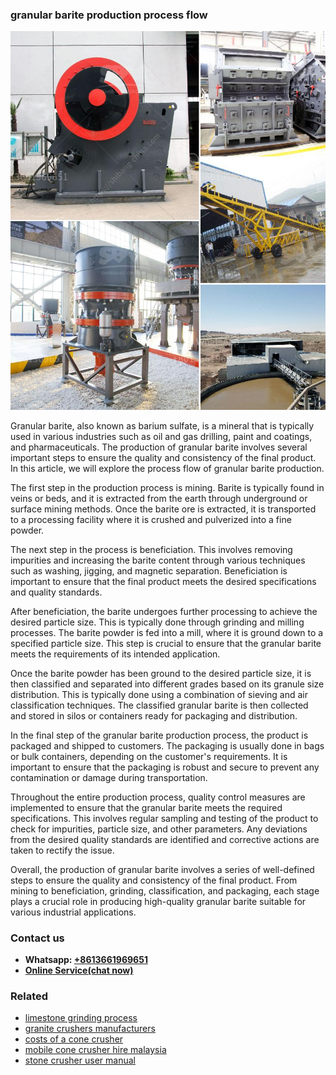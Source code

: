 <h3>granular barite production process flow</h3><img src='1708499558.jpg' alt=''><p>Granular barite, also known as barium sulfate, is a mineral that is typically used in various industries such as oil and gas drilling, paint and coatings, and pharmaceuticals. The production of granular barite involves several important steps to ensure the quality and consistency of the final product. In this article, we will explore the process flow of granular barite production.</p><p>The first step in the production process is mining. Barite is typically found in veins or beds, and it is extracted from the earth through underground or surface mining methods. Once the barite ore is extracted, it is transported to a processing facility where it is crushed and pulverized into a fine powder.</p><p>The next step in the process is beneficiation. This involves removing impurities and increasing the barite content through various techniques such as washing, jigging, and magnetic separation. Beneficiation is important to ensure that the final product meets the desired specifications and quality standards.</p><p>After beneficiation, the barite undergoes further processing to achieve the desired particle size. This is typically done through grinding and milling processes. The barite powder is fed into a mill, where it is ground down to a specified particle size. This step is crucial to ensure that the granular barite meets the requirements of its intended application.</p><p>Once the barite powder has been ground to the desired particle size, it is then classified and separated into different grades based on its granule size distribution. This is typically done using a combination of sieving and air classification techniques. The classified granular barite is then collected and stored in silos or containers ready for packaging and distribution.</p><p>In the final step of the granular barite production process, the product is packaged and shipped to customers. The packaging is usually done in bags or bulk containers, depending on the customer's requirements. It is important to ensure that the packaging is robust and secure to prevent any contamination or damage during transportation.</p><p>Throughout the entire production process, quality control measures are implemented to ensure that the granular barite meets the required specifications. This involves regular sampling and testing of the product to check for impurities, particle size, and other parameters. Any deviations from the desired quality standards are identified and corrective actions are taken to rectify the issue.</p><p>Overall, the production of granular barite involves a series of well-defined steps to ensure the quality and consistency of the final product. From mining to beneficiation, grinding, classification, and packaging, each stage plays a crucial role in producing high-quality granular barite suitable for various industrial applications.</p><h3>Contact us</h3><ul><li><strong>Whatsapp:&nbsp;<a href="https://wa.me/8613661969651">+8613661969651</a></strong></li><li><a href="https://swt.shibang-china.com/?git&amp;zhl&amp;granular barite production process flow"><strong>Online Service(chat now)</strong></a></li></ul><h3>Related</h3><ul><li><a href='limestone grinding process.md'>limestone grinding process</a></li><li><a href='granite crushers manufacturers.md'>granite crushers manufacturers</a></li><li><a href='costs of a cone crusher.md'>costs of a cone crusher</a></li><li><a href='mobile cone crusher hire malaysia.md'>mobile cone crusher hire malaysia</a></li><li><a href='stone crusher user manual.md'>stone crusher user manual</a></li></ul>